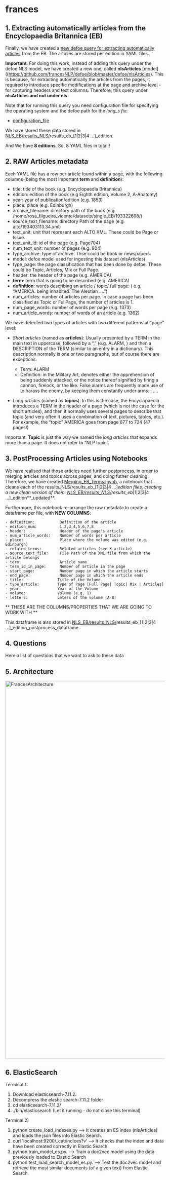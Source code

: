 # frances

## 1. Extracting automatically articles from the Encyclopaedia Britannica (EB)

Finally, we have created a [new defoe query for extracting automatically articles](https://github.com/francesNLP/defoe/blob/master/defoe/nlsArticles/queries/write_articles_pages_df_yaml.py) from the EB. The articles are stored per edition in YAML files. 

**Important**: For doing this work, instead of adding this query under the defoe NLS model, we have created a new one, called **nlsArticles** [model]((https://github.com/francesNLP/defoe/blob/master/defoe/nlsArticles). This is because, for extracting automatically the articles from the pages, it required to introduce specific modifications at the page and archive level - for capturing headers and text columns. Therefore, this query under **nlsArticles and not under nls**.  

Note that for running this query you need configuration file for specifying the operating system and the defoe path for the *long_s fix*:
- [configuration_file](https://github.com/francesNLP/defoe/blob/master/queries/write_to_yml.yml)


We have stored these data stored in [NLS_EB/results_NLS/](https://github.com/francesNLP/frances/tree/main/NLS_EB/results_NLS)results_eb_[1|2|3|4 ...]_edition.

And We have **8 editions**. So, 8 YAML files in total!! 

## 2. RAW Articles metadata 

Each YAML file has a row per article found within a page, with the following columns (being the most important **term** and **definition**):
 
 - title: title of the book (e.g. Encyclopaedia Britannica)
 - edition: edition of the book (e.g Eighth edition, Volume 2, A-Anatomy)
 - year: year of publication/edition (e.g. 1853)
 - place: place (e.g. Edinburgh)      
 - archive_filename: directory path of the book (e.g. /home/rosa_filgueira_vicente/datasets/single_EB/193322698/)     
 - source_text_filename: directory Path of the page (e.g. alto/193403113.34.xml)
 - text_unit: unit that represent each ALTO XML. These could be Page or Issue. 
 - text_unit_id: id of the page (e.g. Page704)
 - num_text_unit: number of pages (e.g. 904)
 - type_archive: type of archive. Thse could be book or newspapers. 
 - model: defoe model used for ingesting this dataset (nlsArticles)
 - type_page: the page classification that has been done by defoe. These could be Topic, Articles, Mix or Full Page. 
 - header: the header of the page (e.g. AMERICA)
 - **term**: term that is going to be described (e.g. AMERICA)
 - **definition**: words describing an article / topic/ full page: ( e.g. “AMERICA. being inhabited. The Aleutian ….”)
 - num_articles: number of articles per page. In case a page has been classified as Topic or FullPage, the number of articles is 1.
 - num_page_words: number of words per page (e.g. 1373)
 - num_article_words: number of words of an article (e.g. 1362)
 
We have detected two types of articles with two different patterns at “page” level:
  - *Short articles* (named as **articles**): Usually presented by a TERM in the main text in uppercase,  followed by a “,”  (e.g. ALARM, ) and then a DESCRIPTION of the TERM (similar to an entry in a dictionary). This description normally is one or two paragraphs, but of course there are exceptions.  	
	- Term: ALARM
	- Definition: in the Military Art, denotes either the apprehension of being suddenly attacked, or the notice thereof signified by firing a cannon, firelock, or the like. False alarms are frequently made use of to harass the enemy, by keeping them constantly under arms. , ….
 
- *Long articles* (named as **topics**): In this is the case, the Encyclopaedia introduces a TERM in the header of a page (which is not the case for the short articles), and then it normally uses several pages to describe that topic (and very often it uses a combination of text, pictures, tables, etc.). For example, the “topic” AMERICA goes from page 677 to 724 (47 pages!)
 
Important: **Topic** is just the way we named the *long articles* that expands more than a page. It does not refer to “NLP topic”.


## 3. PostProcessing Articles using Notebooks 

We have realised that those articles need further postprocess, in order to merging articles and topics across pages, and doing futher cleaning. 
Therefore, we have created [Merging_EB_Terms.ipynb](https://github.com/francesNLP/frances/blob/main/NLS_EB/Merging_EB_Terms.ipynb), a notebook that cleans each of the results_NLS/results_eb_[1|2|3|4 ...]_edition files, creating a new clean version of them: [NLS_EB/results_NLS/](https://github.com/francesNLP/frances/tree/main/NLS_EB/results_NLS)results_eb_[1|2|3|4 ...]_edition**_updated**.


Furthermore, this notebook re-arrange the raw metadata to create a dataframe per file, with **NEW COLUMNS**:

	- definition:           Definition of the article
	- edition_num:          1,2,3,4,5,6,7,8
	- header:               Header of the page's article                                  
	- num_article_words:    Number of words per article
	- place:                Place where the volume was edited (e.g. Edinburgh)                                    
	- related_terms:        Related articles (see X article)  
	- source_text_file:     File Path of the XML file from which the article belongs       
	- term:                 Article name                            
	- term_id_in_page:      Number of article in the page     
	- start_page:           Number page in which the article starts 
	- end_page:             Number page in which the article ends 
	- title:               Title of the Volume
	- type_article:        Type of Page [Full Page| Topic| Mix | Articles]                                       
	- year:                Year of the Volume
	- volume:              Volume (e.g. 1)
	- letters:             Leters of the volume (A-B)
	
** THESE ARE THE COLUMNS/PROPERTIES THAT WE ARE GOING TO WORK WITH **

This dataframe is also stored in [NLS_EB/results_NLS/](https://github.com/francesNLP/frances/tree/main/NLS_EB/results_NLS)results_eb_[1|2|3|4 ...]_edition_postprocess_dataframe. 

## 4. Questions

Here a list of questions that we want to ask to these data



## 5. Architecture


<img width="1194" alt="FrancesArchitecture" src="https://user-images.githubusercontent.com/6940078/134651770-deafc0a8-0dab-4144-a933-151db978e0ad.png">


## 6. ElasticSearch

Terminal 1:

1. Download elasticsearch-7.11.2.
2. Decompress the elastic search-7.11.2 folder
3. cd elasticsearch-7.11.2/
4. ./bin/elasticsearch 
           (Let it running - do not close this terminal)

Terminal  2) 
1. python create_load_indexes.py   —> It creates an ES index (nlsArticles) and loads the json files into Elastic Search. 
2. curl 'localhost:9200/_cat/indices?v’  —> It checks that the index and data have been created correctly in Elastic Search
3. python train_model_es.py.  —> Train a doc2vec model using the data previously loaded to Elastic Search 
4. python test_load_search_model_es.py. —> Test the doc2vec model and retrieve the most similar documents (of a given text) from Elastic Search.  
